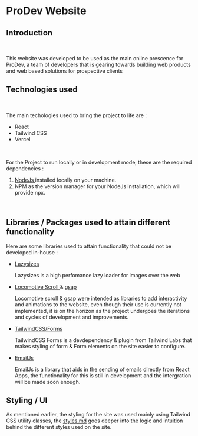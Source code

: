 # 	ProDev Website

## Introduction
<br>

<p>
This website was developed to be used as the main online prescence for ProDev, a team of developers that is gearing towards building web products and web based solutions for prospective clients
</p>

## Technologies used
<br>

<p>
The main techologies used to bring the project to life are :

<ul>
	<li> React </li>
	<li> Tailwind CSS </li>
	<li> Vercel </li>
</ul>
<br>

For the Project to run locally or in development mode, these are the required dependencies :

<ol>
	<li>
	 <a href="https://nodejs.org/enurl"> NodeJs </a> installed locally on your machine.</li>
	<li> NPM as the version manager for your NodeJs installation, which will provide npx. </li>
</ol>

<br>

## Libraries / Packages used to attain different functionality

Here are some libraries used to attain functionality that could not be developed in-house :

<ul>
		<li>
			<a href="https://github.com/aFarkas/lazysizes">
			Lazysizes </a>
			<p> Lazysizes is a high perfomance lazy loader for images over the web </p>
		</li>
		<li>
			<a href="https://github.com/locomotivemtl/locomotive-scroll"> Locomotive Scroll </a> & <a href="https://greensock.com/gsap/"> gsap </a>
			<p> Locomotive scroll & gsap were intended as libraries to add interactivity and animations to the website, even though their use is currently not implemented, it is on the horizon as the project undergoes the iterations and cycles of development and improvements. </p>
		</li>
		<li>
			<a href="https://github.com/tailwindlabs/tailwindcss-forms"> TailwindCSS/Forms </a>
			<p> TailwindCSS Forms is a devdependency & plugin from Tailwind Labs that makes styling of form & Form elements on the site easier to configure.
		</li>
		<li>
			<a href="https://www.emailjs.com/"> EmailJs </a>
			<p> EmailJs is a library that aids in the sending of emails directly from React Apps, the functionality for this is still in development and the intergration will be made soon enough. </p>
		</li>
</ul>


## Styling / UI

As mentioned earlier, the styling for the site was used mainly using Tailwind CSS utility classes, the [styles.md](/styles.md) goes deeper into the logic and intuition behind the different styles used on the site.

